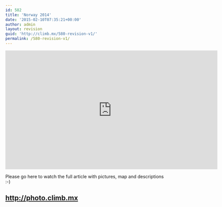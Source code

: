 ```yaml
---
id: 582
title: 'Norway 2014'
date: '2015-02-10T07:35:21+00:00'
author: admin
layout: revision
guid: 'http://climb.mx/580-revision-v1/'
permalink: /580-revision-v1/
---
```


<iframe allow="autoplay; fullscreen; picture-in-picture" allowfullscreen="" frameborder="0" height="371" src="https://player.vimeo.com/video/118741813?h=9bdb5e4c26&dnt=1&app_id=122963" title="The Golden Sun" width="660"></iframe>

Please go here to watch the full article with pictures, map and descriptions :-)

## <http://photo.climb.mx>